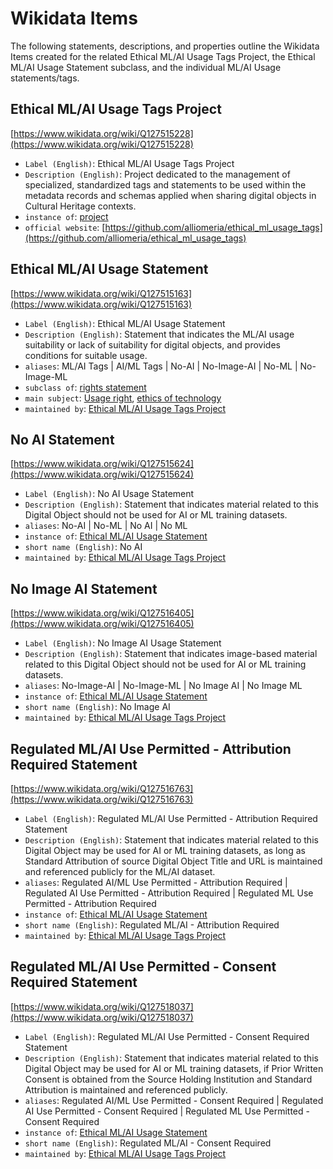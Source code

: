 # Wikidata Items

The following statements, descriptions, and properties outline the Wikidata Items created for the related Ethical ML/AI Usage Tags Project, the Ethical ML/AI Usage Statement subclass, and the individual ML/AI Usage statements/tags.

## Ethical ML/AI Usage Tags Project
[https://www.wikidata.org/wiki/Q127515228](https://www.wikidata.org/wiki/Q127515228)

* `Label (English)`: Ethical ML/AI Usage Tags Project
* `Description (English)`: Project dedicated to the management of specialized, standardized tags and statements to be used within the metadata records and schemas applied when sharing digital objects in Cultural Heritage contexts.
* `instance of`: [project](https://www.wikidata.org/wiki/Q170584)
* `official website`: [https://github.com/alliomeria/ethical_ml_usage_tags](https://github.com/alliomeria/ethical_ml_usage_tags)

## Ethical ML/AI Usage Statement

[https://www.wikidata.org/wiki/Q127515163](https://www.wikidata.org/wiki/Q127515163)

* `Label (English)`: Ethical ML/AI Usage Statement
* `Description (English)`: Statement that indicates the ML/AI usage suitability or lack of suitability for digital objects, and provides conditions for suitable usage.
* `aliases`: ML/AI Tags | AI/ML Tags | No-AI | No-Image-AI | No-ML | No-Image-ML
* `subclass of`: [rights statement](https://www.wikidata.org/wiki/Q56299036)
* `main subject`: [Usage right](https://www.wikidata.org/wiki/Q2005733), [ethics of technology](https://www.wikidata.org/wiki/Q5403493)
* `maintained by`: [Ethical ML/AI Usage Tags Project](https://www.wikidata.org/wiki/Q127515228)


## No AI Statement
[https://www.wikidata.org/wiki/Q127515624](https://www.wikidata.org/wiki/Q127515624)

* `Label (English)`: No AI Usage Statement
* `Description (English)`: Statement that indicates material related to this Digital Object should not be used for AI or ML training datasets.
* `aliases`: No-AI | No-ML | No AI | No ML
* `instance of`: [Ethical ML/AI Usage Statement](https://www.wikidata.org/wiki/Q127515163)
* `short name (English)`: No AI
* `maintained by`: [Ethical ML/AI Usage Tags Project](https://www.wikidata.org/wiki/Q127515228)


## No Image AI Statement
[https://www.wikidata.org/wiki/Q127516405](https://www.wikidata.org/wiki/Q127516405)

* `Label (English)`: No Image AI Usage Statement
* `Description (English)`: Statement that indicates image-based material related to this Digital Object should not be used for AI or ML training datasets.
* `aliases`: No-Image-AI | No-Image-ML | No Image AI | No Image ML
* `instance of`: [Ethical ML/AI Usage Statement](https://www.wikidata.org/wiki/Q127515163)
* `short name (English)`: No Image AI
* `maintained by`: [Ethical ML/AI Usage Tags Project](https://www.wikidata.org/wiki/Q127515228)


## Regulated ML/AI Use Permitted - Attribution Required Statement
[https://www.wikidata.org/wiki/Q127516763](https://www.wikidata.org/wiki/Q127516763)

* `Label (English)`: Regulated ML/AI Use Permitted - Attribution Required Statement
* `Description (English)`: Statement that indicates material related to this Digital Object may be used for AI or ML training datasets, as long as Standard Attribution of source Digital Object Title and URL is maintained and referenced publicly for the ML/AI dataset.
* `aliases`: Regulated AI/ML Use Permitted - Attribution Required | Regulated AI Use Permitted - Attribution Required | Regulated ML Use Permitted - Attribution Required
* `instance of`: [Ethical ML/AI Usage Statement](https://www.wikidata.org/wiki/Q127515163)
* `short name (English)`: Regulated ML/AI - Attribution Required
* `maintained by`: [Ethical ML/AI Usage Tags Project](https://www.wikidata.org/wiki/Q127515228)


## Regulated ML/AI Use Permitted - Consent Required Statement
[https://www.wikidata.org/wiki/Q127518037](https://www.wikidata.org/wiki/Q127518037)

* `Label (English)`: Regulated ML/AI Use Permitted - Consent Required Statement
* `Description (English)`: Statement that indicates material related to this Digital Object may be used for AI or ML training datasets, if Prior Written Consent is obtained from the Source Holding Institution and Standard Attribution is maintained and referenced publicly.
* `aliases`: Regulated AI/ML Use Permitted - Consent Required | Regulated AI Use Permitted - Consent Required | Regulated ML Use Permitted - Consent Required
* `instance of`: [Ethical ML/AI Usage Statement](https://www.wikidata.org/wiki/Q127515163)
* `short name (English)`: Regulated ML/AI - Consent Required
* `maintained by`: [Ethical ML/AI Usage Tags Project](https://www.wikidata.org/wiki/Q127515228)
